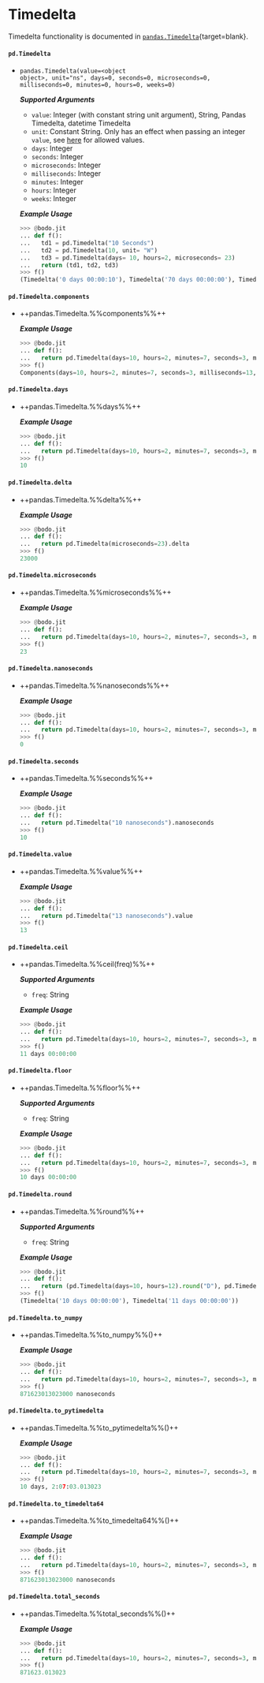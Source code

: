 # Timedelta

Timedelta functionality is documented in [`pandas.Timedelta`](https://pandas.pydata.org/pandas-docs/stable/reference/api/pandas.Timedelta.html){target=blank}.

#### `pd.Timedelta`


- <code><apihead>pandas.<apiname>Timedelta</apiname>(value=<object object\>, unit="ns", days=0, seconds=0, microseconds=0, milliseconds=0, minutes=0, hours=0, weeks=0)</apihead></code>


    ***Supported Arguments***

    - `value`: Integer (with constant string unit argument), String, Pandas Timedelta, datetime Timedelta
    - `unit`: Constant String. Only has an effect when passing an integer `value`, see [here](https://pandas.pydata.org/pandas-docs/stable/reference/api/pandas.Timedelta.html) for allowed values.
    - `days`: Integer
    - `seconds`: Integer
    - `microseconds`: Integer
    - `milliseconds`: Integer
    - `minutes`: Integer
    - `hours`: Integer
    - `weeks`: Integer

    ***Example Usage***
    ```py
    >>> @bodo.jit
    ... def f():
    ...   td1 = pd.Timedelta("10 Seconds")
    ...   td2 = pd.Timedelta(10, unit= "W")
    ...   td3 = pd.Timedelta(days= 10, hours=2, microseconds= 23)
    ...   return (td1, td2, td3)
    >>> f()
    (Timedelta('0 days 00:00:10'), Timedelta('70 days 00:00:00'), Timedelta('10 days 02:00:00.000023'))
    ```
    
#### `pd.Timedelta.components`


- ++pandas.Timedelta.%%components%%++

    ***Example Usage***
    ```py
    >>> @bodo.jit
    ... def f():
    ...   return pd.Timedelta(days=10, hours=2, minutes=7, seconds=3, milliseconds=13, microseconds=23).components
    >>> f()
    Components(days=10, hours=2, minutes=7, seconds=3, milliseconds=13, microseconds=23, nanoseconds=0)
    ```
  
#### `pd.Timedelta.days`


-  ++pandas.Timedelta.%%days%%++

    ***Example Usage***
    ```py
    >>> @bodo.jit
    ... def f():
    ...   return pd.Timedelta(days=10, hours=2, minutes=7, seconds=3, milliseconds=13, microseconds=23).days
    >>> f()
    10
    ```
   
#### `pd.Timedelta.delta`


- ++pandas.Timedelta.%%delta%%++

    ***Example Usage***
    ```py
    >>> @bodo.jit
    ... def f():
    ...   return pd.Timedelta(microseconds=23).delta
    >>> f()
    23000
    ```
  
#### `pd.Timedelta.microseconds`


- ++pandas.Timedelta.%%microseconds%%++

    ***Example Usage***
    ```py
    >>> @bodo.jit
    ... def f():
    ...   return pd.Timedelta(days=10, hours=2, minutes=7, seconds=3, milliseconds=13, microseconds=23).microseconds
    >>> f()
    23
    ```
  
#### `pd.Timedelta.nanoseconds`
                              

- ++pandas.Timedelta.%%nanoseconds%%++

    ***Example Usage***
    ```py
    >>> @bodo.jit
    ... def f():
    ...   return pd.Timedelta(days=10, hours=2, minutes=7, seconds=3, milliseconds=13, microseconds=23).nanoseconds
    >>> f()
    0
    ```

#### `pd.Timedelta.seconds`
                              

- ++pandas.Timedelta.%%seconds%%++

    ***Example Usage***
    ```py
    >>> @bodo.jit
    ... def f():
    ...   return pd.Timedelta("10 nanoseconds").nanoseconds
    >>> f()
    10
    ```
  
#### `pd.Timedelta.value`
                              

- ++pandas.Timedelta.%%value%%++

    ***Example Usage***
    ```py
    >>> @bodo.jit
    ... def f():
    ...   return pd.Timedelta("13 nanoseconds").value
    >>> f()
    13
    ```

#### `pd.Timedelta.ceil`
                              

* ++pandas.Timedelta.%%ceil(freq)%%++


    ***Supported Arguments***


    -  `freq`: String

    ***Example Usage***
    ```py
    >>> @bodo.jit
    ... def f():
    ...   return pd.Timedelta(days=10, hours=2, minutes=7, seconds=3, milliseconds=13, microseconds=23).ceil("D")
    >>> f()
    11 days 00:00:00
    ```
    
#### `pd.Timedelta.floor`
                              

- ++pandas.Timedelta.%%floor%%++

    ***Supported Arguments***


    - `freq`: String

    ***Example Usage***
    ```py
    >>> @bodo.jit
    ... def f():
    ...   return pd.Timedelta(days=10, hours=2, minutes=7, seconds=3, milliseconds=13, microseconds=23).floor("D")
    >>> f()
    10 days 00:00:00
    ```
    
#### `pd.Timedelta.round`
                              
- ++pandas.Timedelta.%%round%%++

    ***Supported Arguments***

    - `freq`: String

    ***Example Usage***
    ```py
    >>> @bodo.jit
    ... def f():
    ...   return (pd.Timedelta(days=10, hours=12).round("D"), pd.Timedelta(days=10, hours=13).round("D"))
    >>> f()
    (Timedelta('10 days 00:00:00'), Timedelta('11 days 00:00:00'))
    ```
    
#### `pd.Timedelta.to_numpy`
                              
- ++pandas.Timedelta.%%to_numpy%%()++

    ***Example Usage***
    ```py
    >>> @bodo.jit
    ... def f():
    ...   return pd.Timedelta(days=10, hours=2, minutes=7, seconds=3, milliseconds=13, microseconds=23).to_numpy()
    >>> f()
    871623013023000 nanoseconds
    ```
  
#### `pd.Timedelta.to_pytimedelta`
                                

-  ++pandas.Timedelta.%%to_pytimedelta%%()++

    ***Example Usage***
    ```py
    >>> @bodo.jit
    ... def f():
    ...   return pd.Timedelta(days=10, hours=2, minutes=7, seconds=3, milliseconds=13, microseconds=23).to_pytimedelta()
    >>> f()
    10 days, 2:07:03.013023
    ```
   
#### `pd.Timedelta.to_timedelta64`
                                
-  ++pandas.Timedelta.%%to_timedelta64%%()++

    ***Example Usage***
    
    ```py
    >>> @bodo.jit
    ... def f():
    ...   return pd.Timedelta(days=10, hours=2, minutes=7, seconds=3, milliseconds=13, microseconds=23).to_timedelta64()
    >>> f()
    871623013023000 nanoseconds
    ```
   
#### `pd.Timedelta.total_seconds`

-  ++pandas.Timedelta.%%total_seconds%%()++

    ***Example Usage***
    ```py
    >>> @bodo.jit
    ... def f():
    ...   return pd.Timedelta(days=10, hours=2, minutes=7, seconds=3, milliseconds=13, microseconds=23).total_seconds()
    >>> f()
    871623.013023
    ```